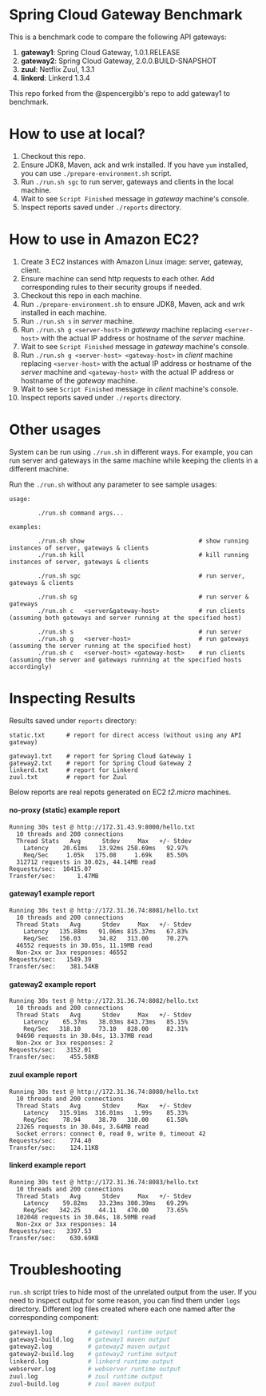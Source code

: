 Spring Cloud Gateway Benchmark
==============================

This is a benchmark code to compare the following API gateways:

1. **gateway1**: Spring Cloud Gateway, 1.0.1.RELEASE
2. **gateway2**: Spring Cloud Gateway, 2.0.0.BUILD-SNAPSHOT
3. **zuul**: Netflix Zuul, 1.3.1
4. **linkerd**: Linkerd 1.3.4

This repo forked from the @spencergibb's repo to add gateway1 to benchmark.



# How to use at local?

1. Checkout this repo.
2. Ensure JDK8, Maven, ack and wrk installed.
   If you have `yum` installed, you can use `./prepare-environment.sh` script.
3. Run `./run.sh sgc` to run server, gateways and clients in the local machine.
4. Wait to see `Script Finished` message in _gateway_ machine's console.
5. Inspect reports saved under `./reports` directory.



# How to use in Amazon EC2?

1.  Create 3 EC2 instances with Amazon Linux image: server, gateway, client.
2.  Ensure machine can send http requests to each other.
    Add corresponding rules to their security groups if needed.
3.  Checkout this repo in each machine.
4.  Run `./prepare-environment.sh` to ensure JDK8, Maven, ack and wrk installed in each machine.
5.  Run `./run.sh s` in _server_ machine.
6.  Run `./run.sh g <server-host>` in _gateway_ machine replacing
    `<server-host>` with the actual IP address or hostname of the _server_ machine.
7.  Wait to see `Script Finished` message in _gateway_ machine's console.
8.  Run `./run.sh g <server-host> <gateway-host>` in _client_ machine replacing
    `<server-host>` with the actual IP address or hostname of the _server_ machine and
    `<gateway-host>` with the actual IP address or hostname of the _gateway_ machine.
9.  Wait to see `Script Finished` message in _client_ machine's console.
10. Inspect reports saved under `./reports` directory.


# Other usages

System can be run using `./run.sh` in different ways. For example, you can
run server and gateways in the same machine while keeping the clients in a
different machine.

Run the `./run.sh` without any parameter to see sample usages:

```
usage:

        ./run.sh command args...

examples:

        ./run.sh show                                # show running instances of server, gateways & clients
        ./run.sh kill                                # kill running instances of server, gateways & clients

        ./run.sh sgc                                 # run server, gateways & clients

        ./run.sh sg                                  # run server & gateways
        ./run.sh c   <server&gateway-host>           # run clients (assuming both gateways and server running at the specified host)

        ./run.sh s                                   # run server
        ./run.sh g   <server-host>                   # run gateways (assuming the server running at the specified host)
        ./run.sh c   <server-host> <gateway-host>    # run clients (assuming the server and gateways runnning at the specified hosts accordingly)
```


# Inspecting Results

Results saved under `reports` directory:

```
static.txt      # report for direct access (without using any API gateway)

gateway1.txt    # report for Spring Cloud Gateway 1
gateway2.txt    # report for Spring Cloud Gateway 2
linkerd.txt     # report for Linkerd
zuul.txt        # report for Zuul
```


Below reports are real repots generated on EC2 _t2.micro_ machines.

#### no-proxy (static) example report

```
Running 30s test @ http://172.31.43.9:8000/hello.txt
  10 threads and 200 connections
  Thread Stats   Avg      Stdev     Max   +/- Stdev
    Latency    20.61ms   13.92ms 258.69ms   92.97%
    Req/Sec     1.05k   175.08     1.69k    85.50%
  312712 requests in 30.02s, 44.14MB read
Requests/sec:  10415.07
Transfer/sec:      1.47MB
```


#### gateway1 example report

```
Running 30s test @ http://172.31.36.74:8081/hello.txt
  10 threads and 200 connections
  Thread Stats   Avg      Stdev     Max   +/- Stdev
    Latency   135.88ms   91.06ms 815.37ms   67.83%
    Req/Sec   156.03     34.82   313.00     70.27%
  46552 requests in 30.05s, 11.19MB read
  Non-2xx or 3xx responses: 46552
Requests/sec:   1549.39
Transfer/sec:    381.54KB
```


#### gateway2 example report

```
Running 30s test @ http://172.31.36.74:8082/hello.txt
  10 threads and 200 connections
  Thread Stats   Avg      Stdev     Max   +/- Stdev
    Latency    65.37ms   38.03ms 843.73ms   85.15%
    Req/Sec   318.10     73.10   828.00     82.31%
  94690 requests in 30.04s, 13.37MB read
  Non-2xx or 3xx responses: 2
Requests/sec:   3152.01
Transfer/sec:    455.58KB
```


#### zuul example report

```
Running 30s test @ http://172.31.36.74:8080/hello.txt
  10 threads and 200 connections
  Thread Stats   Avg      Stdev     Max   +/- Stdev
    Latency   315.91ms  316.01ms   1.99s    85.33%
    Req/Sec    78.94     38.70   310.00     61.58%
  23265 requests in 30.04s, 3.64MB read
  Socket errors: connect 0, read 0, write 0, timeout 42
Requests/sec:    774.40
Transfer/sec:    124.11KB
```


#### linkerd example report

```
Running 30s test @ http://172.31.36.74:8083/hello.txt
  10 threads and 200 connections
  Thread Stats   Avg      Stdev     Max   +/- Stdev
    Latency    59.82ms   33.23ms 300.39ms   69.29%
    Req/Sec   342.25     44.11   470.00     73.65%
  102048 requests in 30.04s, 18.50MB read
  Non-2xx or 3xx responses: 14
Requests/sec:   3397.53
Transfer/sec:    630.69KB
```



# Troubleshooting

`run.sh` script tries to hide most of the unrelated output from the user.
If you need to inspect output for some reason, you can find them under `logs` directory.
Different log files created where each one named after the corresponding component:

```bash
gateway1.log          # gateway1 runtime output
gateway1-build.log    # gateway1 maven output
gateway2.log          # gateway2 maven output
gateway2-build.log    # gateway2 runtime output
linkerd.log           # linkerd runtime output
webserver.log         # webserver runtime output
zuul.log              # zuul runtime output
zuul-build.log        # zuul maven output
```

